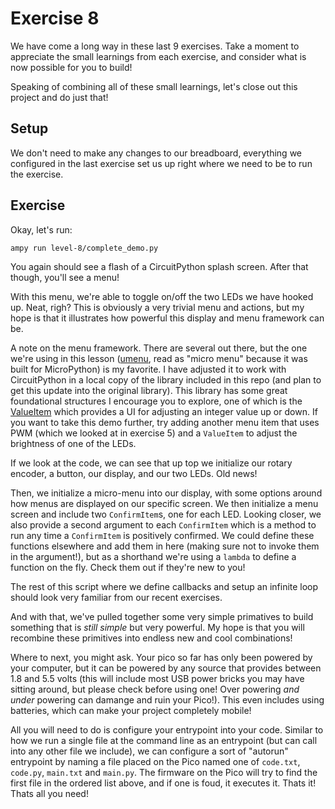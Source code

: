 # Exercise 8

We have come a long way in these last 9 exercises. Take a moment to appreciate the small learnings from each exercise, and consider what is now possible for you to build!

Speaking of combining all of these small learnings, let's close out this project and do just that!

## Setup

We don't need to make any changes to our breadboard, everything we configured in the last exercise set us up right where we need to be to run the exercise.

## Exercise

Okay, let's run:

`ampy run level-8/complete_demo.py`

You again should see a flash of a CircuitPython splash screen. After that though, you'll see a menu!

With this menu, we're able to toggle on/off the two LEDs we have hooked up. Neat, righ? This is obviously a very trivial menu and actions, but my hope is that it illustrates how powerful this display and menu framework can be.

A note on the menu framework. There are several out there, but the one we're using in this lesson ([umenu](https://github.com/plugowski/umenu), read as "micro menu" because it was built for MicroPython) is my favorite. I have adjusted it to work with CircuitPython in a local copy of the library included in this repo (and plan to get this update into the original library). This library has some great foundational structures I encourage you to explore, one of which is the [ValueItem](https://github.com/plugowski/umenu#valueitem) which provides a UI for adjusting an integer value up or down. If you want to take this demo further, try adding another menu item that uses PWM (which we looked at in exercise 5) and a `ValueItem` to adjust the brightness of one of the LEDs.

If we look at the code, we can see that up top we initialize our rotary encoder, a button, our display, and our two LEDs. Old news!

Then, we initialize a micro-menu into our display, with some options around how menus are displayed on our specific screen. We then initialize a menu screen and include two `ConfirmItem`s, one for each LED. Looking closer, we also provide a second argument to each `ConfirmItem` which is a method to run any time a `ConfirmItem` is positively confirmed. We could define these functions elsewhere and add them in here (making sure not to invoke them in the argument!), but as a shorthand we're using a `lambda` to define a function on the fly. Check them out if they're new to you!

The rest of this script where we define callbacks and setup an infinite loop should look very familiar from our recent exercises.

And with that, we've pulled together some very simple primatives to build something that is _still simple_ but very powerful. My hope is that you will recombine these primitives into endless new and cool combinations!

Where to next, you might ask. Your pico so far has only been powered by your computer, but it can be powered by any source that provides between 1.8 and 5.5 volts (this will include most USB power bricks you may have sitting around, but please check before using one! Over powering _and under_ powering can damange and ruin your Pico!). This even includes using batteries, which can make your project completely mobile!

All you will need to do is configure your entrypoint into your code. Similar to how we run a single file at the command line as an entrypoint (but can call into any other file we include), we can configure a sort of "autorun" entrypoint by naming a file placed on the Pico named one of `code.txt`, `code.py`, `main.txt` and `main.py`. The firmware on the Pico will try to find the first file in the ordered list above, and if one is foud, it executes it. Thats it! Thats all you need!
